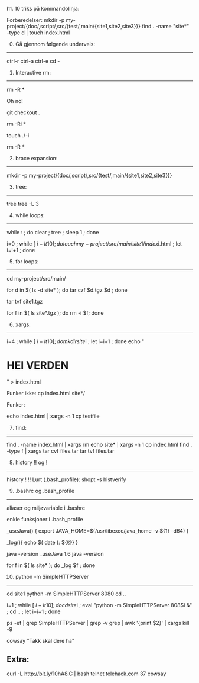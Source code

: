 h1. 10 triks på kommandolinja:

Forberedelser:
mkdir -p my-project/{doc/,script/,src/{test/,main/{site1,site2,site3}}}
find . -name "site*" -type d | touch index.html

0. Gå gjennom følgende underveis:
-------------------------------
ctrl-r
ctrl-a
ctrl-e
cd -

1. Interactive rm:
-------------------

rm -R *

Oh no!

git checkout .

rm -Ri *

touch ./-i

rm -R *

2. brace expansion:
-------------------
mkdir -p my-project/{doc/,script/,src/{test/,main/{site1,site2,site3}}}

3. tree:
--------
tree
tree -L 3

4. while loops:
-------------
while : ; do clear ; tree ; sleep 1 ; done

i=0 ; while [ $i -lt 10 ]; do touch my-project/src/main/site1/index$i.html ; let i=i+1 ; done

5. for loops:
----------
cd my-project/src/main/

for d in $( ls -d site* ); do tar czf $d.tgz $d ; done

tar tvf site1.tgz

for f in $( ls site*.tgz ); do rm -i $f; done

6. xargs:
---------
i=4 ; while [ $i -lt 10 ]; do mkdir site$i ; let i=i+1 ; done
echo "<html><head><title>HEI</title></head><body><h1>HEI VERDEN</h1></body></html>" > index.html

Funker ikke:
cp index.html site*/

Funker:

echo index.html | xargs -n 1 cp testfile

7. find:
---------
find . -name index.html | xargs rm
echo site* | xargs -n 1 cp index.html
find . -type f | xargs tar cvf files.tar
tar tvf files.tar

8. history !! og !<num>
------------------------
history
!<number>
!!
Lurt (.bash_profile): shopt -s histverify

9. .bashrc og .bash_profile
--------------------------
aliaser og miljøvariable i .bashrc

enkle funksjoner i .bash_profile

_useJava() {
  export JAVA_HOME=$(/usr/libexec/java_home -v ${1} -d64)
}

_log(){
  echo $( date ): ${@}
}

java -version
_useJava 1.6
java -version

for f in $( ls site* ); do _log $f ; done

10. python -m SimpleHTTPServer
-----------------------------
cd site1
python -m SimpleHTTPServer 8080
cd ..

i=1 ; while [ $i -lt 10 ]; do cd site$i ; eval "python -m SimpleHTTPServer 808$i &"  ; cd .. ; let i=i+1 ; done

ps -ef | grep SimpleHTTPServer | grep -v grep | awk '{print $2}' | xargs kill -9

cowsay "Takk skal dere ha"

Extra:
---------
curl -L http://bit.ly/10hA8iC  | bash
telnet telehack.com 37
cowsay
